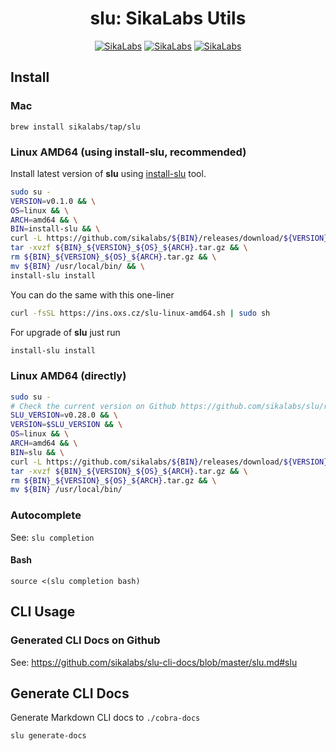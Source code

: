 <p align="center">
  <h1 align="center">slu: SikaLabs Utils</h1>
  <p align="center">
    <a href="https://opensource.sikalabs.com"><img alt="SikaLabs" src="https://img.shields.io/badge/OPENSOURCE BY-SIKALABS-131480?style=for-the-badge"></a>
    <a href="https://sikalabs.com"><img alt="SikaLabs" src="https://img.shields.io/badge/-sikalabs.com-gray?style=for-the-badge"></a>
    <a href="mailto:opensource@sikalabs.com"><img alt="SikaLabs" src="https://img.shields.io/badge/-opensource@sikalabs.com-gray?style=for-the-badge"></a>
  </p>
</p>

## Install

### Mac

```
brew install sikalabs/tap/slu
```

### Linux AMD64 (using install-slu, recommended)

Install latest version of **slu**  using [install-slu](https://github.com/sikalabs/install-slu) tool.

```bash
sudo su -
VERSION=v0.1.0 && \
OS=linux && \
ARCH=amd64 && \
BIN=install-slu && \
curl -L https://github.com/sikalabs/${BIN}/releases/download/${VERSION}/${BIN}_${VERSION}_${OS}_${ARCH}.tar.gz -o ${BIN}_${VERSION}_${OS}_${ARCH}.tar.gz && \
tar -xvzf ${BIN}_${VERSION}_${OS}_${ARCH}.tar.gz && \
rm ${BIN}_${VERSION}_${OS}_${ARCH}.tar.gz && \
mv ${BIN} /usr/local/bin/ && \
install-slu install
```

You can do the same with this one-liner

```bash
curl -fsSL https://ins.oxs.cz/slu-linux-amd64.sh | sudo sh
```

For upgrade of **slu** just run

```bash
install-slu install
```

### Linux AMD64 (directly)

```bash
sudo su -
# Check the current version on Github https://github.com/sikalabs/slu/releases
SLU_VERSION=v0.28.0 && \
VERSION=$SLU_VERSION && \
OS=linux && \
ARCH=amd64 && \
BIN=slu && \
curl -L https://github.com/sikalabs/${BIN}/releases/download/${VERSION}/${BIN}_${VERSION}_${OS}_${ARCH}.tar.gz -o ${BIN}_${VERSION}_${OS}_${ARCH}.tar.gz && \
tar -xvzf ${BIN}_${VERSION}_${OS}_${ARCH}.tar.gz && \
rm ${BIN}_${VERSION}_${OS}_${ARCH}.tar.gz && \
mv ${BIN} /usr/local/bin/
```

### Autocomplete

See: `slu completion`

#### Bash

```
source <(slu completion bash)
```

## CLI Usage

### Generated CLI Docs on Github

See: <https://github.com/sikalabs/slu-cli-docs/blob/master/slu.md#slu>

## Generate CLI Docs

Generate Markdown CLI docs to `./cobra-docs`

```
slu generate-docs
```
